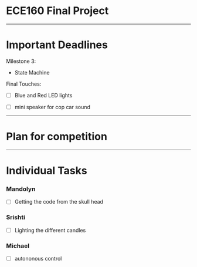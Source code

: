 # ECE160 Final Project
---- 
# Important Deadlines
Milestone 3:
- State Machine

Final Touches:
- [ ] Blue and Red LED lights 
- [ ] mini speaker for cop car sound 


----
# Plan for competition

----
# Individual Tasks
### Mandolyn
- [ ] Getting the code from the skull head

### Srishti
- [ ] Lighting the different candles

### Michael
- [ ] autononous control 


